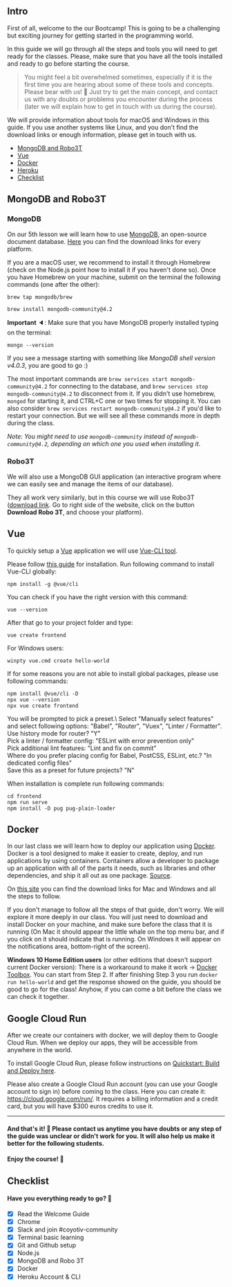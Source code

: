 ## Intro

First of all, welcome to the our Bootcamp! This is going to be a challenging but exciting journey for getting started in the programming world.

In this guide we will go through all the steps and tools you will need to get ready for the classes. Please, make sure that you have all the tools installed and ready to go before starting the course.

> You might feel a bit overwhelmed sometimes, especially if it is the first time you are hearing about some of these tools and concepts. Please bear with us! :bear: Just try to get the main concept, and contact us with any doubts or problems you encounter during the process (later we will explain how to get in touch with us during the course).

We will provide information about tools for macOS and Windows in this guide. If you use another systems like Linux, and you don't find the download links or enough information, please get in touch with us.

- [MongoDB and Robo3T](#mongodb-and-mongo-hub)
- [Vue](#vue)
- [Docker](#docker)
- [Heroku](#heroku)
- [Checklist](#checklist)

## MongoDB and Robo3T

### MongoDB

On our 5th lesson we will learn how to use [MongoDB](https://www.mongodb.com/), an open-source document database. [Here](https://docs.mongodb.com/manual/installation/) you can find the download links for every platform.

If you are a macOS user, we recommend to install it through Homebrew (check on the Node.js point how to install it if you haven't done so). Once you have Homebrew on your machine, submit on the terminal the following commands (one after the other):
```
brew tap mongodb/brew
```
```
brew install mongodb-community@4.2
```

**Important** :speaker:: Make sure that you have MongoDB properly installed typing on the terminal:
```
mongo --version
```

If you see a message starting with something like _MongoDB shell version v4.0.3_, you are good to go :)

The most important commands are `brew services start mongodb-community@4.2` for connecting to the database, and `brew services stop mongodb-community@4.2` to disconnect from it. If you didn't use homebrew, `mongod` for starting it, and CTRL+C one or two times for stopping it. You can also consider `brew services restart mongodb-community@4.2` if you'd like to restart your connection. But we will see all these commands more in depth during the class. 

_Note: You might need to use `mongodb-community` instead of `mongodb-community@4.2`, depending on which one you used when installing it_.


### Robo3T

We will also use a MongoDB GUI application (an interactive program where we can easily see and manage the items of our database).

They all work very similarly, but in this course we will use Robo3T ([download link](https://robomongo.org/download). Go to right side of the website, click on the button **Download Robo 3T**, and choose your platform).


## Vue

To quickly setup a [Vue](https://vuejs.org/) application we will use [Vue-CLI tool](https://cli.vuejs.org/).

Please follow [this guide](https://cli.vuejs.org/guide/installation.html) for installation.
Run following command to install Vue-CLI globally:
```
npm install -g @vue/cli
```
You can check if you have the right version with this command:
```
vue --version
```
After that go to your project folder and type:
```
vue create frontend
```
For Windows users:
```
winpty vue.cmd create hello-world
```
If for some reasons you are not able to install global packages, please use following commands:
```
npm install @vue/cli -D
npx vue --version
npx vue create frontend
```

You will be prompted to pick a preset.\ Select "Manually select features" and select following options: "Babel", "Router", "Vuex", "Linter / Formatter".\
Use history mode for router? "Y"\
Pick a linter / formatter config: "ESLint with error prevention only"\
Pick additional lint features: "Lint and fix on commit"\
Where do you prefer placing config for Babel, PostCSS, ESLint, etc.? "In dedicated config files"\
Save this as a preset for future projects? "N"

When installation is complete run following commands:
```
cd frontend
npm run serve
npm install -D pug pug-plain-loader
```


## Docker

In our last class we will learn how to deploy our application using [Docker](https://www.docker.com/). Docker is a tool designed to make it easier to create, deploy, and run applications by using containers. Containers allow a developer to package up an application with all of the parts it needs, such as libraries and other dependencies, and ship it all out as one package.
[Source](https://opensource.com/resources/what-docker).

On [this site](https://www.docker.com/products/docker-desktop) you can find the download links for Mac and Windows and all the steps to follow.

If you don't manage to follow all the steps of that guide, don't worry. We will explore it more deeply in our class. You will just need to download and install Docker on your machine, and
make sure before the class that it is running (On Mac it should appear the little whale on the top menu bar, and if you click on it should indicate that is running. On Windows it will appear on the notifications area, bottom-right of the screen).

**Windows 10 Home Edition users** (or other editions that doesn't support current Docker version): There is a workaround to make it work -> [Docker Toolbox](https://docs.docker.com/toolbox/toolbox_install_windows/). You can start from Step 2. If after finishing Step 3 you run `docker run hello-world` and get the response showed on the guide, you should be good to go for the class! Anyhow, if you can come a bit before the class we can check it together.

## Google Cloud Run

After we create our containers with docker, we will deploy them to Google Cloud Run. When we deploy our apps, they will be accessible from anywhere in the world.

To install Google Cloud Run, please follow instructions on [Quickstart: Build and Deploy here](https://cloud.google.com/run/docs/quickstarts/build-and-deploy).

Please also create a Google Cloud Run account (you can use your Google account to sign in) before coming to the class. Here you can create it: <https://cloud.google.com/run/>. It requires a billing information and a credit card, but you will have $300 euros credits to use it.


----------

#### And that's it! :tada: Please contact us anytime you have doubts or any step of the guide was unclear or didn't work for you. It will also help us make it better for the following students.
#### Enjoy the course! :school_satchel:


## Checklist

#### Have you everything ready to go? :eyes:

- [x] Read the Welcome Guide
- [x] Chrome
- [x] Slack and join #coyotiv-community
- [x] Terminal basic learning
- [x] Git and Github setup
- [x] Node.js
- [x] MongoDB and Robo 3T
- [x] Docker
- [x] Heroku Account & CLI
